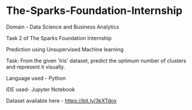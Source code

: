 # The-Sparks-Foundation-Internship

Domain - Data Science and Business Analytics

Task 2 of The Sparks Foundation Internship

Prediction using Unsupervised Machine learning

Task: From the given 'Iris' dataset, predict the optimum number of clusters and represent it visually.

Language used - Python

IDE used- Jupyter Notebook

Dataset available here - https://bit.ly/3kXTdox

